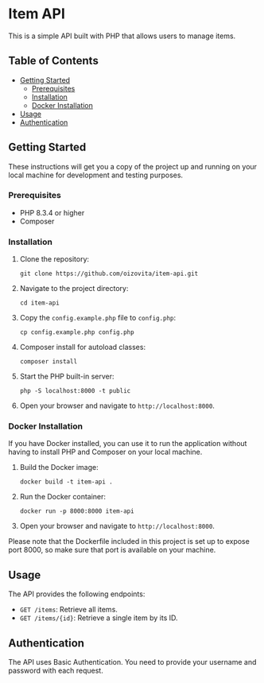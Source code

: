 # Item API

This is a simple API built with PHP that allows users to manage items.

## Table of Contents

- [Getting Started](#getting-started)
   - [Prerequisites](#prerequisites)
   - [Installation](#installation)
   - [Docker Installation](#docker-installation)
- [Usage](#usage)
- [Authentication](#authentication)

## Getting Started

These instructions will get you a copy of the project up and running on your local machine for development and testing purposes.

### Prerequisites

- PHP 8.3.4 or higher
- Composer

### Installation

1. Clone the repository:
    ```
    git clone https://github.com/oizovita/item-api.git
    ```
2. Navigate to the project directory:
    ```
    cd item-api
    ```
3. Copy the `config.example.php` file to `config.php`:
    ```
    cp config.example.php config.php
    ```
4. Composer install for autoload classes:
    ```
    composer install
    ```
5. Start the PHP built-in server:
    ```
    php -S localhost:8000 -t public
    ```
6. Open your browser and navigate to `http://localhost:8000`.

### Docker Installation

If you have Docker installed, you can use it to run the application without having to install PHP and Composer on your local machine.

1. Build the Docker image:
    ```
    docker build -t item-api .
    ```

2. Run the Docker container:
    ```
    docker run -p 8000:8000 item-api
    ```

3. Open your browser and navigate to `http://localhost:8000`.

Please note that the Dockerfile included in this project is set up to expose port 8000, so make sure that port is available on your machine.

## Usage

The API provides the following endpoints:

- `GET /items`: Retrieve all items.
- `GET /items/{id}`: Retrieve a single item by its ID.

## Authentication

The API uses Basic Authentication. You need to provide your username and password with each request.